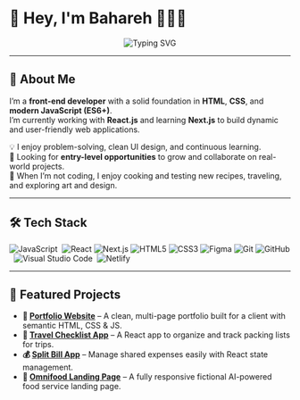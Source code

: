 # 👋 Hey, I'm Bahareh 👩🏻‍💻

<div align="center">
  <img
    src="https://readme-typing-svg.herokuapp.com?font=Fira+Code&weight=500&pause=1000&color=FF5F1F&center=true&vCenter=true&width=460&lines=Frontend+Developer+%7C+React+Enthusiast;Crafting+User-Friendly+Interfaces;Always+Learning+Something+New+🌱"
    alt="Typing SVG"
  />
</div>


---

## 🚀 About Me
I’m a **front-end developer** with a solid foundation in **HTML**, **CSS**, and **modern JavaScript (ES6+)**.  
I’m currently working with **React.js** and learning **Next.js** to build dynamic and user-friendly web applications.  

💡 I enjoy problem-solving, clean UI design, and continuous learning.  
🎯 Looking for **entry-level opportunities** to grow and collaborate on real-world projects.  
🥗 When I’m not coding, I enjoy cooking and testing new recipes, traveling, and exploring art and design.

---

## 🛠️ Tech Stack

![JavaScript](https://img.shields.io/badge/javascript-%23323330.svg?style=for-the-badge&logo=javascript&logoColor=%23F7DF1E)&nbsp;
![React](https://img.shields.io/badge/React.js-61DAFB?style=for-the-badge&logo=react&logoColor=black)
![Next.js](https://img.shields.io/badge/Next.js-000000?style=for-the-badge&logo=nextdotjs)
![HTML5](https://img.shields.io/badge/HTML5-E34F26?style=for-the-badge&logo=html5&logoColor=white)
![CSS3](https://img.shields.io/badge/CSS3-1572B6?style=for-the-badge&logo=css3&logoColor=white)
![Figma](https://img.shields.io/badge/Figma-000000?style=for-the-badge&logo=figma&logoColor=white)
![Git](https://img.shields.io/badge/Git-F05033?style=for-the-badge&logo=git&logoColor=white)
![GitHub](https://img.shields.io/badge/github-%23121011.svg?style=for-the-badge&logo=github&logoColor=white)&nbsp;
![Visual Studio Code](https://img.shields.io/badge/Visual%20Studio%20Code-0078d7.svg?style=for-the-badge&logo=visual-studio-code&logoColor=white)&nbsp;
![Netlify](https://img.shields.io/badge/Netlify-00C7B7?style=for-the-badge&logo=netlify&logoColor=white)&nbsp;

---

## 💼 Featured Projects

- **🧠 [Portfolio Website](https://aeteghad.github.io/)** – A clean, multi-page portfolio built for a client with semantic HTML, CSS & JS.
- **🌴 [Travel Checklist App](https://bahareh-bahrami.github.io/Travel-List/)** – A React app to organize and track packing lists for trips.  
- **💰 [Split Bill App](https://bahareh-bahrami.github.io/Eat-N-Split/)** – Manage shared expenses easily with React state management.  
- **🍴 [Omnifood Landing Page](https://bahareh-bahrami.github.io/Omnifood/)** – A fully responsive fictional AI-powered food service landing page.  



